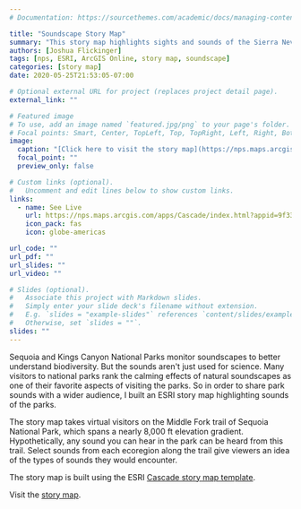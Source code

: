 ```yaml
---
# Documentation: https://sourcethemes.com/academic/docs/managing-content/

title: "Soundscape Story Map"
summary: "This story map highlights sights and sounds of the Sierra Nevada along the elevation gradient of two well known national parks."
authors: [Joshua Flickinger]
tags: [nps, ESRI, ArcGIS Online, story map, soundscape]
categories: [story map]
date: 2020-05-25T21:53:05-07:00

# Optional external URL for project (replaces project detail page).
external_link: ""

# Featured image
# To use, add an image named `featured.jpg/png` to your page's folder.
# Focal points: Smart, Center, TopLeft, Top, TopRight, Left, Right, BottomLeft, Bottom, BottomRight.
image:
  caption: "[Click here to visit the story map](https://nps.maps.arcgis.com/apps/Cascade/index.html?appid=9f33fa32af394a129b0b548429dced01)."
  focal_point: ""
  preview_only: false

# Custom links (optional).
#   Uncomment and edit lines below to show custom links.
links:
  - name: See Live
    url: https://nps.maps.arcgis.com/apps/Cascade/index.html?appid=9f33fa32af394a129b0b548429dced01
    icon_pack: fas
    icon: globe-americas

url_code: ""
url_pdf: ""
url_slides: ""
url_video: ""

# Slides (optional).
#   Associate this project with Markdown slides.
#   Simply enter your slide deck's filename without extension.
#   E.g. `slides = "example-slides"` references `content/slides/example-slides.md`.
#   Otherwise, set `slides = ""`.
slides: ""
---
```


Sequoia and Kings Canyon National Parks monitor soundscapes to better understand biodiversity.  But the sounds aren't just used for science.  Many visitors to national parks rank the calming effects of natural soundscapes as one of their favorite aspects of visiting the parks.  So in order to share park sounds with a wider audience, I built an ESRI story map highlighting sounds of the parks.

The story map takes virtual visitors on the Middle Fork trail of Sequoia National Park, which spans a nearly 8,000 ft elevation gradient.  Hypothetically, any sound you can hear in the park can be heard from this trail.  Select sounds from each ecoregion along the trail give viewers an idea of the types of sounds they would encounter.

The story map is built using the ESRI [Cascade story map template](https://storymaps-classic.arcgis.com/en/app-list/cascade/).

Visit the [story map](https://nps.maps.arcgis.com/apps/Cascade/index.html?appid=9f33fa32af394a129b0b548429dced01).
